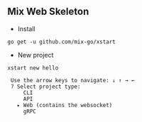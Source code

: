 ## Mix Web Skeleton

- Install

~~~
go get -u github.com/mix-go/xstart
~~~

- New project

~~~
xstart new hello
~~~

~~~
 Use the arrow keys to navigate: ↓ ↑ → ← 
 ? Select project type:
     CLI
     API
   ▸ Web (contains the websocket)
     gRPC
 ~~~
